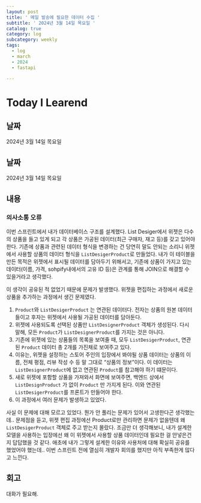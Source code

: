 ```yaml
---
layout: post
title: ' 메일 발송에 필요한 데이터 수집 '
subtitle: ' 2024년 3월 14일 목요일 '
catalog: true
category: log
subcategory: weekly
tags:
  - log
  - march
  - 2024
  - fastapi

---
```


# Today I Learend

## 날짜

2024년 3월 14일 목요일

## 날짜

2024년 3월 14일 목요일

## 내용

### 의사소통 오류

이번 스프린트에서 내가 데이터베이스 구조를 설계했다. List Desiger에서 위젯은 다수의 상품을 들고 있게 되고 각 상품은 가공된 데이터(최근 구매자, 재고 등)를 갖고 있어야 한다. 기존에 상품과 관련된 데이터 형식을 변경하는 건 당연히 말도 안되는 소리니 위젯에서 사용할 상품의 데이터 형식을 `ListDesigerProduct`로 만들었다. 내가 이 테이블을 만든 목적은 위젯에서 표시될 데이터를 담아두기 위해서고, 기존에 상품이 가지고 있는 데이터(이름, 가격, sohpify내에서의 고유 ID 등)은 관계를 통해 JOIN으로 해결할 수 있을거라고 생각했다.

이 생각이 공유된 적 없었기 때문에 문제가 발생했다. 위젯을 편집하는 과정에서 새로운 상품을 추가하는 과정에서 생긴 문제였다.

1. `Product`와 `ListDesigerProduct` 는 연관된 데이터다. 전자는 상품의 원본 데이터들이고 후자는 위젯에서 사용될 가공된 데이터를 담아둔다.
2. 위젯에 사용되도록 선택된 상품만 `ListDesignerProduct` 객체가 생성된다. 다시 말해, 모든 `Product`가 `ListDesignerProduct`를 가지는 것은 아니다.
3. 기존에 위젯에 있는 상품들의 목록을 보여줄 때, 모두 `ListDesigerProduct`, 연관된 `Product` 데이터 총 2개를 가진채로 보여주고 있다.
4. 이유는, 위젯을 설정하는 스토어 주인의 입장에서 봐야될 상품 데이터는 상품의 이름, 전체 평점, 리뷰 작성 수 등 말 그대로 “상품의 정보”이다. 이 데이터는 `ListDesignerProduct`에 없고 연관된 `Product`를 참고해야 하기 떄문이다.
5. 새로 위젯에 포함할 상품을 가져와서 화면에 보여주면, 백엔드 상에서 `ListDesignProduct` 가 없이 `Product` 만 가지게 된다. 이와 연관된 `ListDesigerProduct`를 프론트가 만들어야 한다.
6. 이 과정에서 여러 문제가 발생하고 있었다.

사실 이 문제에 대해 모르고 있었다. 뭔가 안 풀리는 문제가 있어서 고생한다곤 생각했는데.. 문제점을 듣고, 위젯 편집 과정에선 Product로만 관리하면 문제가 없을텐데 왜 `ListDesigerProduct` 객체로 주고 받는지 몰랐다. 조금만 더 생각해보니, 내가 설계한 모델을 사용하는 입장에선 왜 이 위젯에서 사용할 상품 데이터인데 필요한 걸 안넣은건지 답답했을 것 같다. 애초에 내가 그렇게 설계한 이유와 사용처에 대해 확실히 공유를 했었어야 했는데.. 이번 스프린트 전에 열심히 개발자 회의를 했지만 아직 부족한게 많다고 느낀다.

## 회고

대화가 필요해.
